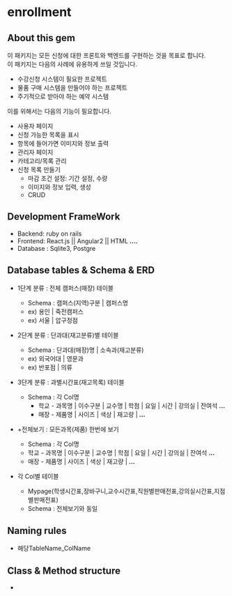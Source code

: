 # enrollment

## About this gem
 이 패키지는 모든 신청에 대한 프론트와 백엔드를 구현하는 것을 목표로 합니다.  
 이 패키지는 다음의 사례에 유용하게 쓰일 것입니다.
 - 수강신청 시스템이 필요한 프로젝트
 - 물품 구매 시스템을 만들어야 하는 프로젝트
 - 주기적으로 받아야 하는 예약 시스템

 이를 위해서는 다음의 기능이 필요합니다.
 - 사용자 페이지
  - 신청 가능한 목록을 표시
  - 항목에 들어가면 이미지와 정보 출력
 - 관리자 페이지
  - 카테고리/목록 관리
  - 신청 목록 만들기
    - 마감 조건 설정: 기간 설정, 수량
    - 이미지와 정보 입력, 생성
    - CRUD

## Development FrameWork
- Backend: ruby on rails
- Frontend: React.js || Angular2 || HTML ***....***
- Database : Sqlite3, Postgre  

## Database tables & Schema & ERD  
* 1단계 분류 : 전체 캠퍼스(매장) 테이블  
  - Schema : 캠퍼스(지역)구분 | 캠퍼스명  
  - ex) 용인 | 죽전캠퍼스  
  - ex) 서울 | 압구정점  

* 2단계 분류 : 단과대(재고분류)별 테이블  
  - Schema : 단과대(매장)명 | 소속과(재고분류)  
  - ex) 외국어대 | 영문과  
  - ex) 반포점 | 의류  

* 3단계 분류 : 과별시간표(재고목록) 테이블  
  - Schema : 각 Col명  
    - 학교 - 과목명 | 이수구분 | 교수명 | 학점 | 요일 | 시간 | 강의실 | 잔여석 ***...***  
    - 매장 - 제품명 | 사이즈 | 색상 | 재고량 | ***...***  

* +전체보기 : 모든과목(제품) 한번에 보기  
  - Schema : 각 Col명  
  - 학교 - 과목명 | 이수구분 | 교수명 | 학점 | 요일 | 시간 | 강의실 | 잔여석 ***...***    
  - 매장 - 제품명 | 사이즈 | 색상 | 재고량 | ***...***  

* 각 Col별 테이블
  * Mypage(학생시간표,장바구니,교수시간표,직원별판매전표,강의실시간표,지점별판매전표)  
  - Schema : 전체보기와 동일  

## Naming rules
-  해당TableName_ColName  

## Class & Method structure
-  
